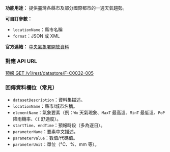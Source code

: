 **功能用途：** 提供臺灣各縣市及部分國際都市的一週天氣趨勢。

**可自訂參數：**
- `locationName`：縣市名稱
- `format`：JSON 或 XML

**官方連結：** [中央氣象署開放資料](https://opendata.cwa.gov.tw/dataset/forecast/F-C0032-005)

### 對應 API URL
[預報 GET /v1/rest/datastore/F-C0032-005](https://opendata.cwa.gov.tw/dist/opendata-swagger.html?urls.primaryName=openAPI#/%E9%A0%90%E5%A0%B1/get_v1_rest_datastore_F_C0032_005)

### 回傳資料欄位（常見）
- `datasetDescription`：資料集描述。
- `locationName`：縣市/城市名稱。
- `elementName`：氣象要素（例：`Wx` 天氣現象、`MaxT` 最高溫、`MinT` 最低溫、`PoP` 降雨機率、`CI` 舒適度）。
- `startTime`、`endTime`：預報時段（多為逐日）。
- `parameterName`：要素中文描述。
- `parameterValue`：數值/代碼值。
- `parameterUnit`：單位（°C、%、mm 等）。
